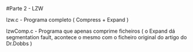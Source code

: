 

#Parte 2 - LZW

lzw.c - Programa completo ( Compress + Expand )

lzwComp.c - Programa que apenas comprime ficheiros ( o Expand dá segmentation fault, acontece o mesmo com o ficheiro original do artigo do Dr.Dobbs )

